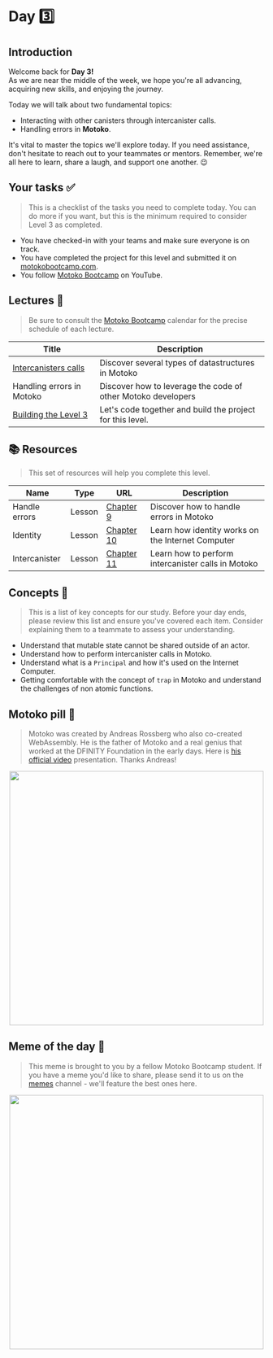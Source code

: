 # Day 3️⃣

## Introduction

Welcome back for **Day 3!** <br/> 
As we are near the middle of the week, we hope you're all advancing, acquiring new skills, and enjoying the journey.

Today we will talk about two fundamental topics:

- Interacting with other canisters through intercanister calls.
- Handling errors in **Motoko**.

It's vital to master the topics we'll explore today. If you need assistance, don't hesitate to reach out to your teammates or mentors. Remember, we're all here to learn, share a laugh, and support one another. 😉

## Your tasks ✅

> This is a checklist of the tasks you need to complete today. You can do more if you want, but this is the minimum required to consider Level 3 as completed.


- You have checked-in with your teams and make sure everyone is on track.
- You have completed the project for this level and submitted it on [motokobootcamp.com](https://motokobootcamp.com/).
- You follow [Motoko Bootcamp](https://www.youtube.com/@motoko_bootcamp) on YouTube.

## Lectures 🍿

> Be sure to consult the [Motoko Bootcamp](https://calendar.google.com/calendar/u/0/embed?src=c_1a1c0c95f41c3d5729532726aaa57d96e991c5d3254b0f9e02fdf4d9babf4401@group.calendar.google.com) calendar for the precise schedule of each lecture.

| Title                                                                                            | Description                                                  |
| ------------------------------------------------------------------------------------------------ | ------------------------------------------------------------ |
| <a href="https://www.youtube.com/watch?v=9tFvkOWOTQs" target="_blank"> Intercanisters calls </a> | Discover several types of datastructures in Motoko           |
| Handling errors in Motoko                                                                        | Discover how to leverage the code of other Motoko developers |
| <a href="https://www.youtube.com/watch?v=aQFxqV9klpM" target="_blank"> Building the Level 3 </a> | Let's code together and build the project for this level.    |

## 📚 Resources

> This set of resources will help you complete this level.

| Name          | Type   | URL                                                                                                       | Description                                        |
| ------------- | ------ | --------------------------------------------------------------------------------------------------------- | -------------------------------------------------- |
| Handle errors | Lesson | [Chapter 9](https://github.com/motoko-bootcamp/dao-adventure-training/blob/main/lessons/chapter-9/CHAPTER-9.MD)    | Discover how to handle errors in Motoko            |
| Identity      | Lesson | [Chapter 10](https://github.com/motoko-bootcamp/dao-adventure-training/blob/main/lessons/chapter-10/CHAPTER-10.MD) | Learn how identity works on the Internet Computer  |
| Intercanister | Lesson | [Chapter 11](https://github.com/motoko-bootcamp/dao-adventure-training/blob/main/lessons/chapter-11/CHAPTER-11.MD) | Learn how to perform intercanister calls in Motoko |

## Concepts 🧠

> This is a list of key concepts for our study. Before your day ends, please review this list and ensure you've covered each item. Consider explaining them to a teammate to assess your understanding.

- Understand that mutable state cannot be shared outside of an actor.
- Understand how to perform intercanister calls in Motoko.
- Understand what is a `Principal` and how it's used on the Internet Computer.
- Getting comfortable with the concept of `trap` in Motoko and understand the challenges of non atomic functions.

## Motoko pill  💊

> Motoko was created by Andreas Rossberg who also co-created WebAssembly. He is the father of Motoko and a real genius that worked at the DFINITY Foundation in the early days. Here is [his official video](https://www.youtube.com/watch?v=4eSceDOS-Ms) presentation. Thanks Andreas!

<p align="center"> <img src="../../assets/day_3/guide/motoko.webp" style="width: 500px;" /></p>

## Meme of the day 🙈

> This meme is brought to you by a fellow Motoko Bootcamp student. If you have a meme you'd like to share, please send it to us on the [memes](https://discord.gg/vwEC5RcKBv) channel - we'll feature the best ones here.

<p align="center"><img src="../../assets/day_3/guide/meme_day_3.png" style="width: 500px;" /></p>
